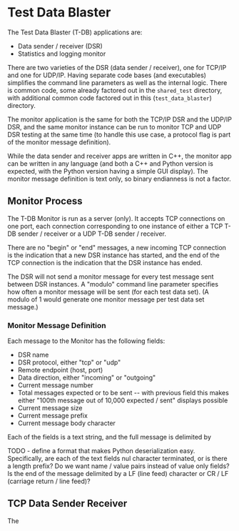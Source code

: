 # Test Data Blaster

The Test Data Blaster (T-DB) applications are:
- Data sender / receiver (DSR)
- Statistics and logging monitor

There are two varieties of the DSR (data sender / receiver), one for TCP/IP and one for UDP/IP. Having separate code bases (and executables) simplifies the command line parameters as well as the internal logic. There is common code, some already factored out in the `shared_test` directory, with additional common code factored out in this (`test_data_blaster`) directory.

The monitor application is the same for both the TCP/IP DSR and the UDP/IP DSR, and the same monitor instance can be run to monitor TCP and UDP DSR testing at the same time (to handle this use case, a protocol flag is part of the monitor message definition).

While the data sender and receiver apps are written in C++, the monitor app can be written in any language (and both a C++ and Python version is expected, with the Python version having a simple GUI display). The monitor message definition is text only, so binary endianness is not a factor.

## Monitor Process

The T-DB Monitor is run as a server (only). It accepts TCP connections on one port, each connection corresponding to one instance of either a TCP T-DB sender / receiver or a UDP T-DB sender / receiver.

There are no "begin" or "end" messages, a new incoming TCP connection is the indication that a new DSR instance has started, and the end of the TCP connection is the indication that the DSR instance has ended.

The DSR will not send a monitor message for every test message sent between DSR instances. A "modulo" command line parameter specifies how often a monitor message will be sent (for each test data set). (A modulo of 1 would generate one monitor message per test data set message.)

### Monitor Message Definition

Each message to the Monitor has the following fields:
- DSR name
- DSR protocol, either "tcp" or "udp"
- Remote endpoint (host, port)
- Data direction, either "incoming" or "outgoing"
- Current message number
- Total messages expected or to be sent
-- with previous field this makes either "100th message out of 10,000 expected / sent" displays possible
- Current message size
- Current message prefix
- Current message body character

Each of the fields is a text string, and the full message is delimited by

TODO - define a format that makes Python deserialization easy. Specifically, are each of the text fields nul character terminated, or is there a length prefix? Do we want name / value pairs instead of value only fields? Is the end of the message delimited by a LF (line feed) character or CR / LF (carriage return / line feed)?


## TCP Data Sender Receiver

The 

